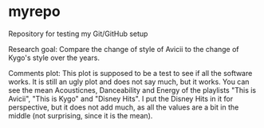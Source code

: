 # myrepo
Repository for testing my Git/GitHub setup

Research goal:
Compare the change of style of Avicii to the change of Kygo's style over the years.

Comments plot:
This plot is supposed to be a test to see if all the software works. It is still an ugly plot and does not say much, but it works. You can see the mean Acousticnes, Danceability and Energy of the playlists "This is Avicii", "This is Kygo" and "Disney Hits". I put the Disney Hits in it for perspective, but it does not add much, as all the values are a bit in the middle (not surprising, since it is the mean).
